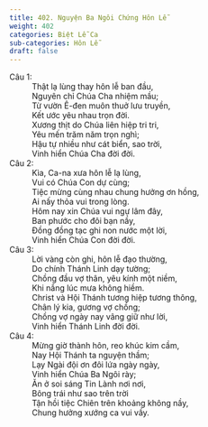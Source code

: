 ```yaml
---
title: 402. Nguyện Ba Ngôi Chứng Hôn Lễ
weight: 402
categories: Biệt Lễ Ca
sub-categories: Hôn Lễ
draft: false
---
```

<dl><dt>Câu 1:</dt><dd data-verse="1">Thật lạ lùng thay hôn lễ ban đầu, <br/>Nguyên chỉ Chúa Cha nhiệm mầu; <br/>Từ vườn Ê-đen muôn thuở lưu truyền, <br/>Kết ước yêu nhau trọn đời. <br/>Xương thịt do Chúa liên hiệp tri tri, <br/>Yêu mến trăm năm trọn nghì; <br/>Hậu tự nhiều như cát biển, sao trời, <br/>Vinh hiển Chúa Cha đời đời. </dd><dt>Câu 2:</dt><dd data-verse="2">Kìa, Ca-na xưa hôn lễ lạ lùng, <br/>Vui có Chúa Con dự cùng; <br/>Tiệc mừng cùng nhau chung hưởng ơn hồng, <br/>Ai nấy thỏa vui trong lòng. <br/>Hôm nay xin Chúa vui ngự lâm đây, <br/>Ban phước cho đôi bạn nầy, <br/>Đồng đồng tạc ghi non nước một lời, <br/>Vinh hiển Chúa Con đời đời. </dd><dt>Câu 3:</dt><dd data-verse="3">Lời vàng còn ghi, hôn lễ đạo thường, <br/>Do chính Thánh Linh dạy tường; <br/>Chồng đầu vợ thân, yêu kính một niềm, <br/>Khi nắng lúc mưa không hiềm. <br/>Christ và Hội Thánh tương hiệp tương thông, <br/>Chân lý kia, gương vợ chồng; <br/>Chồng vợ ngày nay vâng giữ như lời, <br/>Vinh hiển Thánh Linh đời đời. </dd><dt>Câu 4:</dt><dd data-verse="4">Mừng giờ thành hôn, reo khúc kim cầm, <br/>Nay Hội Thánh ta nguyện thầm; <br/>Lạy Ngài đội ơn đôi lứa ngày ngày, <br/>Vinh hiển Chúa Ba Ngôi rày; <br/>Ăn ở soi sáng Tin Lành nơi nơi, <br/>Bông trái như sao trên trời <br/>Tận hồi tiệc Chiên trên khoảng không nầy, <br/>Chung hưởng xướng ca vui vầy. </dd></dl>